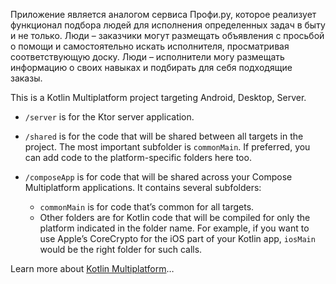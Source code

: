 Приложение является аналогом сервиса Профи.ру, которое реализует функционал подбора людей для исполнения определенных задач в быту и не только.
Люди – заказчики могут размещать объявления с просьбой о помощи и самостоятельно искать исполнителя, просматривая соответствующую доску.
Люди – исполнители могу размещать информацию о своих навыках и подбирать для себя подходящие заказы.

This is a Kotlin Multiplatform project targeting Android, Desktop, Server.

* `/server` is for the Ktor server application.

* `/shared` is for the code that will be shared between all targets in the project.
  The most important subfolder is `commonMain`. If preferred, you can add code to the platform-specific folders here too.

* `/composeApp` is for code that will be shared across your Compose Multiplatform applications.
  It contains several subfolders:
  - `commonMain` is for code that’s common for all targets.
  - Other folders are for Kotlin code that will be compiled for only the platform indicated in the folder name.
    For example, if you want to use Apple’s CoreCrypto for the iOS part of your Kotlin app,
    `iosMain` would be the right folder for such calls.


Learn more about [Kotlin Multiplatform](https://www.jetbrains.com/help/kotlin-multiplatform-dev/get-started.html)…
